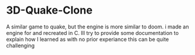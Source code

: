 # 3D-Quake-Clone
A similar game to quake, but the engine is more similar to doom. i made an engine for and recreated in C. Ill try to provide some documentation to explain how I learned as with no prior experiance this can be quite challenging
